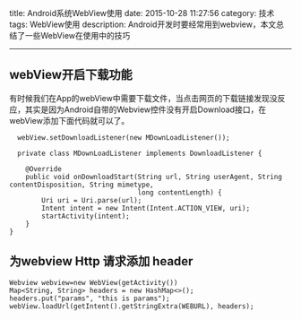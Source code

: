 title: Android系统WebView使用
date: 2015-10-28 11:27:56
category: 技术
tags:  WebView使用
description: Android开发时要经常用到webview，本文总结了一些WebView在使用中的技巧

---
## webView开启下载功能

有时候我们在App的webView中需要下载文件，当点击网页的下载链接发现没反应，其实是因为Android自带的Webview控件没有开启Download接口，在webView添加下面代码就可以了。

	  webView.setDownloadListener(new MDownLoadListener());
 	
      private class MDownLoadListener implements DownloadListener {

        @Override
        public void onDownloadStart(String url, String userAgent, String contentDisposition, String mimetype,
                                    long contentLength) {
            Uri uri = Uri.parse(url);
            Intent intent = new Intent(Intent.ACTION_VIEW, uri);
            startActivity(intent);
        }
    }


## 为webview Http 请求添加 header

	Webview webview=new WebView(getActivity())
	Map<String, String> headers = new HashMap<>();
	headers.put("params", "this is params");	
	webView.loadUrl(getIntent().getStringExtra(WEBURL), headers);